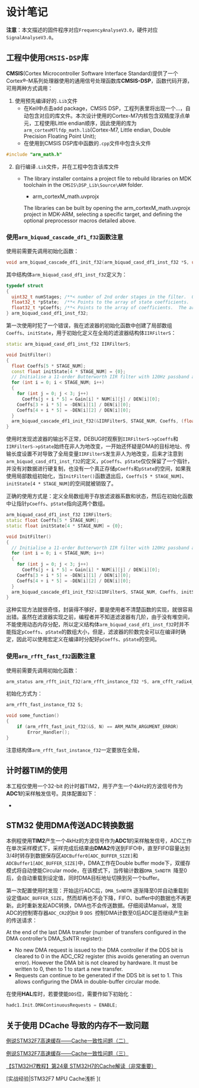 # 设计笔记

**注意**：本文描述的固件程序对应`FrequencyAnalyseV3.0`，硬件对应`SignalAnalyseV3.0`。

## 工程中使用`CMSIS-DSP`库

**CMSIS**(Cortex Microcontroller Software Interface Standard)提供了一个Cortex®-M系列处理器使用的通用信号处理函数库**CMSIS-DSP**，函数代码开源，可用两种方式调用：

1. 使用预先编译好的`.Lib`文件
   - 在Keil中点击add package，CMSIS DSP，工程列表里将出现一个...，自动包含对应的库文件。本次设计使用的Cortex-M7内核包含双精度浮点单元，工程使用Little endian顺序，因此使用的库为`arm_cortexM7lfdp_math.lib`(Cortex-M7, Little endian, Double Precision Floating Point Unit);
   - 在使用到CMSIS DSP库中函数的`.cpp`文件中包含头文件
  ```cpp
  #include "arm_math.h"
  ```
2. 自行编译`.Lib`文件，并在工程中包含该库文件
   
   - The library installer contains a project file to rebuild libraries on MDK toolchain in the `CMSIS\DSP_Lib\Source\ARM` folder.
   
     - arm_cortexM_math.uvprojx
   
     The libraries can be built by opening the arm_cortexM_math.uvprojx project in MDK-ARM, selecting a specific target, and defining the optional preprocessor macros detailed above.



### 使用`arm_biquad_cascade_df1_f32`函数注意

使用前需要先调用初始化函数：

```cpp
void arm_biquad_cascade_df1_init_f32(arm_biquad_casd_df1_inst_f32 *S, uint8_t numStages, float32_t *pCoeffs, float32_t *pState)
```

其中结构体`arm_biquad_casd_df1_inst_f32`定义为：

```cpp
typedef struct
{
  uint32_t numStages; /**< number of 2nd order stages in the filter.  Overall order is 2*numStages. */
  float32_t *pState;  /**< Points to the array of state coefficients.  The array is of length 4*numStages. */
  float32_t *pCoeffs; /**< Points to the array of coefficients.  The array is of length 5*numStages. */
} arm_biquad_casd_df1_inst_f32;

```

第一次使用时犯了一个错误，我在滤波器的初始化函数中创建了局部数组`Coeffs`、`initState`，用于初始化定义在全局的滤波器结构体`IIRFilterS`：

```cpp
static arm_biquad_casd_df1_inst_f32 IIRFilterS;

void InitFilter()
{
  float Coeffs[5 * STAGE_NUM];
  const float initState[4 * STAGE_NUM] = {0};
  // Initialise a 11-order Butterworth IIR filter with 120Hz passband and 200Hz stop frequency.
  for (int i = 0; i < STAGE_NUM; i++)
  {
    for (int j = 0; j < 3; j++)
      Coeffs[j + i * 5] = Gain[i] * NUM[i][j] / DEN[i][0];
    Coeffs[3 + i * 5] = -DEN[i][1] / DEN[i][0];
    Coeffs[4 + i * 5] = -DEN[i][2] / DEN[i][0];
  }
  arm_biquad_cascade_df1_init_f32(&IIRFilterS, STAGE_NUM, Coeffs, (float*) initState);
}
```

使用时发现滤波器的输出不正常，DEBUG时观察到`IIRFilterS->pCoeffs`和`IIRFilterS->pState`始终在非人为地改变，一开始还怀疑是DMA的目标地址、传输长度设置不对导致了全局变量`IIRFilterS`发生非人为地改变，后来才注意到`arm_biquad_casd_df1_inst_f32`的定义，`pCoeffs`、`pState`仅仅保留了一个指针，并没有对数据进行硬复制，也没有一个真正存储`pCoeffs`和`pState`的空间，如果我使用局部数组初始化，当`InitFilter()`函数退出后，`Coeffs[5 * STAGE_NUM]`、`initState[4 * STAGE_NUM]`的空间就被销毁了。

正确的使用方式是：定义全局数组用于存放滤波器系数和状态，然后在初始化函数中让指针`pCoeffs`、`pState`指向这两个数组。

```cpp
arm_biquad_casd_df1_inst_f32 IIRFilterS;
static float Coeffs[5 * STAGE_NUM];
static float initState[4 * STAGE_NUM] = {0};

void InitFilter()
{
  // Initialise a 11-order Butterworth IIR filter with 120Hz passband and 200Hz stop frequency.
  for (int i = 0; i < STAGE_NUM; i++)
  {
    for (int j = 0; j < 3; j++)
      Coeffs[j + i * 5] = Gain[i] * NUM[i][j] / DEN[i][0];
    Coeffs[3 + i * 5] = -DEN[i][1] / DEN[i][0];
    Coeffs[4 + i * 5] = -DEN[i][2] / DEN[i][0];
  }
  arm_biquad_cascade_df1_init_f32(&IIRFilterS, STAGE_NUM, Coeffs, initState);
}
```

这种实现方法就很奇怪，封装得不够好，要是使用者不清楚函数的实现，就很容易出错。虽然在滤波器实现之前，编程者并不知道滤波器有几阶，由于没有堆空间，不能使用动态内存分配，所以定义结构体`arm_biquad_casd_df1_inst_f32`时并不能指定`pCoeffs`、`pState`的数组大小，但是，滤波器的阶数完全可以在编译时确定，因此可以使用宏定义在编译时分配好`pCoeffs`、`pState`的空间。

### 使用`arm_rfft_fast_f32`函数注意

使用前需要先调用初始化函数：

```cpp
arm_status arm_rfft_init_f32(arm_rfft_instance_f32 *S, arm_cfft_radix4_instance_f32 *S_CFFT, uint32_t fftLenReal, uint32_t ifftFlagR, uint32_t bitReverseFlag)
```

初始化方式为：

```cpp
arm_rfft_fast_instance_f32 S;

void some_function()
{
    if (arm_rfft_fast_init_f32(&S, N) == ARM_MATH_ARGUMENT_ERROR)
        Error_Handler();
}
```

注意结构体`arm_rfft_fast_instance_f32`一定要放在全局，

## 计时器TIM的使用

本工程仅使用一个32-bit 的计时器TIM2，用于产生一个4kHz的方波信号作为**ADC1**的采样触发信号。具体配置如下：

- 



## STM32 使用DMA传送ADC转换数据

本例程使用**TIM2**产生一个4kHz的方波信号作为**ADC1**的采样触发信号，ADC工作在单次采样模式下，采样完成后结果由**DMA2**传送到FIFO中，直至FIFO容量达到3/4时转存到数据保存区`ADCBuffer0[ADC_BUFFER_SIZE]`和`ADCBuffer1[ADC_BUFFER_SIZE]`中，DMA工作在Double buffer mode下，双缓存模式将自动使能Circular mode，在该模式下，当传输计数器`DMA_SxNDTR `降至0后，会自动重载到设定值，同时DMA目标地址切换到另一个buffer。

第一次配置使用时发现：开始运行ADC后，`DMA_SxNDTR` 逐渐降至0并自动重载到设定值`ADC_BUFFER_SIZE`，然而却再也不会下降，FIFO、buffer中的数据也不再更新。此时重新发起ADC转换，DMA也不会传送数据。仔细阅读Manual，发现ADC的控制寄存器`ADC_CR2`的bit 9 `DDS `控制DMA计数至0后ADC是否继续产生新的传送请求：

At the end of the last DMA transfer (number of transfers configured in the DMA controller’s DMA_SxNTR register):

- No new DMA request is issued to the DMA controller if the DDS bit is cleared to 0 in the ADC_CR2 register (this avoids generating an overrun error). However the DMA bit is not cleared by hardware. It must be written to 0, then to 1 to start a new transfer. 
- Requests can continue to be generated if the DDS bit is set to 1. This allows configuring the DMA in double-buffer circular mode.

在使用**HAL**库时，若要使能`DDS`位，需要作如下初始化：

```cpp
hadc1.Init.DMAContinuousRequests = ENABLE;
```



## 关于使用 DCache 导致的内存不一致问题

[例说STM32F7高速缓存——Cache一致性问题（二）](https://blog.csdn.net/lu_embedded/article/details/78437778)

[例说STM32F7高速缓存——Cache一致性问题（三）](https://blog.csdn.net/lu_embedded/article/details/78439643)

[【STM32H7教程】第24章 STM32H7的Cache解读（非常重要）](https://www.cnblogs.com/armfly/p/11008913.html)

[实战经验|STM32F7 MPU Cache浅析 ](